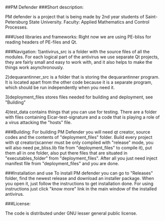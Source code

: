 ##PM Defender
###Short description:

PM defender is a project that is being made by 2nd year students of Saint-Petersburg State University. 
Faculty: Applied Mathematics and  Control Processes.

###Used libraries and frameworks:
Right now we are using PE-bliss for reading headers of PE-files and Qt.

###Navigation:
1)antivirus_src is a folder with the source files of all the modules. For each logical part of the antivirus we use separate Qt projects, they are fairly small and easy to work with, and it also helps to make the things work asynchronously.

2)dequarantinner_src is a folder that is storing the dequarantinner program. It is located apart from the other code because it is a separate program, which should be run independently when you need it.

3)deployment_files stores files needed for building and deployment, see "Building"

4)test_data contains things that you can use for testing. There are a folder with files containing Eicar-test-signature and a code that is playing a role of a virus attacking the "hosts" file.

###Building:
For building PM Defender you will need qt creator, source codes and the contents of "deployment_files" folder. 
Build every project with qt creator(scanner must be only compiled with "release" mode, you will also need pe_bliss.lib file from "deployment_files" to compile it), put them all in one folder, also put there files that are situated in "executables_folder" from "deployment_files". 
After all you just need inject manifest file from "deployment_files" and you are done.
 

###Installation and use
To install PM defender you can go to "Releases" folder, find the newest release and download an installer package. When you open it, just follow the instructions to get installation done.
For using instructions just click "know more" link in the main window of the installed antivirus.

###License:

The code is distributed under GNU lesser general public license.

